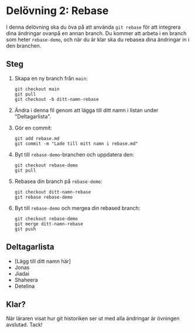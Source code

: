 # Delövning 2: Rebase

I denna delövning ska du öva på att använda `git rebase` för att integrera dina ändringar ovanpå en annan branch. Du kommer att arbeta i en branch som heter `rebase-demo`, och när du är klar ska du rebasea dina ändringar in i den branchen.

## Steg

1. Skapa en ny branch från `main`:
   ```
   git checkout main
   git pull
   git checkout -b ditt-namn-rebase
   ```

2. Ändra i denna fil genom att lägga till ditt namn i listan under "Deltagarlista".

3. Gör en commit:
   ```
   git add rebase.md
   git commit -m "Lade till mitt namn i rebase.md"
   ```

4. Byt till `rebase-demo`-branchen och uppdatera den:
   ```
   git checkout rebase-demo
   git pull
   ```

5. Rebasea din branch på `rebase-demo`:
   ```
   git checkout ditt-namn-rebase
   git rebase rebase-demo
   ```

6. Byt till `rebase-demo` och mergea din rebased branch:
   ```
   git checkout rebase-demo
   git merge ditt-namn-rebase
   git push
   ```

## Deltagarlista

- [Lägg till ditt namn här]
- Jonas
- Jiadai
- Shaheera
- Detelina

## Klar?

När läraren visat hur git historiken ser ut med alla ändringar är övningen avslutad. Tack!